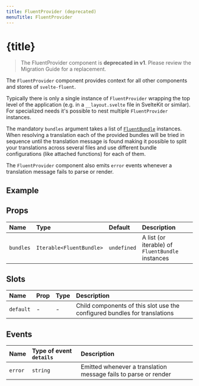 ```yaml
---
title: FluentProvider (deprecated)
menuTitle: FluentProvider
---
```


<script>
	import { ProviderExample } from '$lib/rendered-examples';
</script>

# {title}

> The FluentProvider component is **deprecated in v1**.
> Please review the Migration Guide for a replacement.

The `FluentProvider` component provides context for all other components and stores of `svelte-fluent`.

Typically there is only a single instance of `FluentProvider` wrapping the top level of the application
(e.g. in a `__layout.svelte` file in SvelteKit or similar). For specialized needs it's possible to nest
multiple `FluentProvider` instances.

The mandatory `bundles` argument takes a list of
[`FluentBundle`](https://projectfluent.org/fluent.js/bundle/classes/fluentbundle.html) instances. When resolving a
translation each of the provided bundles will be tried in sequence until the translation message is found making
it possible to split your translations across several files and use different bundle configurations (like attached
functions) for each of them.

The `FluentProvider` component also emits `error` events whenever a translation message fails to parse or render.

## Example

<ProviderExample />

## Props

| Name      | Type                     | Default     | Description                                      |
| :-------- | :----------------------- | :---------- | :----------------------------------------------- |
| `bundles` | `Iterable<FluentBundle>` | `undefined` | A list (or iterable) of `FluentBundle` instances |

## Slots

| Name      | Prop | Type | Description                                                               |
| :-------- | :--- | :--- | :------------------------------------------------------------------------ |
| `default` | -    | -    | Child components of this slot use the configured bundles for translations |

## Events

| Name    | Type of event `details` | Description                                                     |
| :------ | :---------------------- | :-------------------------------------------------------------- |
| `error` | `string`                | Emitted whenever a translation message fails to parse or render |
